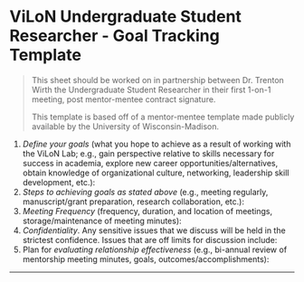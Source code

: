 # ViLoN Undergraduate Student Researcher - Goal Tracking Template
> This sheet should be worked on in partnership between Dr. Trenton Wirth the Undergraduate Student Researcher in their first 1-on-1 meeting, post mentor-mentee contract signature. 
>
> This template is based off of a mentor-mentee template made publicly available by the University of Wisconsin-Madison.

1. *Define your goals* (what you hope to achieve as a result of working with the ViLoN Lab; e.g., gain perspective relative to skills necessary for success in academia, explore new career opportunities/alternatives, obtain knowledge of organizational culture, networking, leadership skill development, etc.):
2. *Steps to achieving goals as stated above* (e.g., meeting regularly, manuscript/grant preparation, research collaboration, etc.):
3. *Meeting Frequency* (frequency, duration, and location of meetings, storage/maintenance of meeting minutes):
4. *Confidentiality*. Any sensitive issues that we discuss will be held in the strictest confidence. Issues that are off limits for discussion include:
5. Plan for *evaluating relationship effectiveness* (e.g., bi-annual review of mentorship meeting minutes, goals, outcomes/accomplishments):
___
